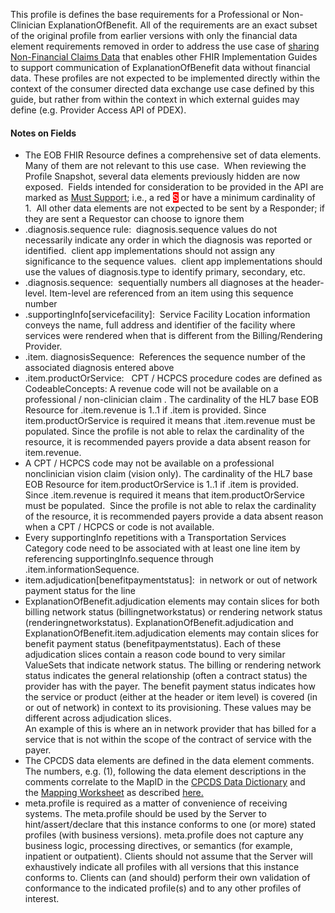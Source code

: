 <p>This profile is defines the base requirements for a Professional or Non-Clinician ExplanationOfBenefit. All of the requirements are an exact subset of the original profile from earlier versions with only the financial data element requirements removed in order to address the use case of <a href="Use_Case.html#use-case---sharing-of-non-financial-claims-data">sharing Non-Financial Claims Data</a> that enables other FHIR Implementation Guides to support communication of ExplanationOfBenefit data without financial data. These profiles are not expected to be implemented directly within the context of the consumer directed data exchange use case defined by this guide, but rather from within the context in which external guides may define (e.g. Provider Access API of PDEX).</p>

<h4>Notes on Fields</h4>
<ul>
<li>The EOB FHIR Resource defines a comprehensive set of data elements.&nbsp; Many of them are not relevant to this use case.&nbsp; When reviewing the Profile Snapshot, several data elements previously hidden are now exposed.&nbsp; Fields intended for consideration to be provided in the API are marked as <a href="Conformance_Requirements.html#must-support">Must Support</a>; i.e., a red <span style="color: #ffffff; background-color: #ff0000;">S</span> or have a minimum cardinality of 1.&nbsp; All other data elements are not expected to be sent by a Responder; if they are sent a Requestor can choose to ignore them</li>
<li>.diagnosis.sequence rule:&nbsp; diagnosis.sequence values do not necessarily indicate any order in which the diagnosis was reported or identified.&nbsp; client app implementations should not assign any significance to the sequence values.&nbsp; client app implementations should use the values of diagnosis.type to identify primary, secondary, etc.&nbsp;</li>
<li>.diagnosis.sequence: &nbsp;sequentially numbers all diagnoses at the header-level. Item-level are referenced from an item using this sequence number</li>
<li>.supportingInfo[servicefacility]:&nbsp; Service Facility Location information conveys the name, full address and identifier of the facility where services were rendered when that is different from the Billing/Rendering Provider.</li>
<li>.item.&nbsp;diagnosisSequence:&nbsp; References the sequence number of the associated diagnosis entered above</li>
<li>.item.productOrService: &nbsp; CPT / HCPCS procedure codes are defined as CodeableConcepts:  A revenue code will not be available on a professional / non-clinician claim .  The cardinality of the HL7 base EOB Resource for .item.revenue is 1..1 if .item is provided.  Since item.productOrService is required it means that .item.revenue must be populated.  Since the profile is not able to relax the cardinality of the resource, it is recommended payers provide a data absent reason for item.revenue.</li>
<li>A CPT / HCPCS code may not be available on a professional nonclinician vision claim (vision only). The cardinality of the HL7 base EOB Resource for item.productOrService is 1..1 if .item is provided.&nbsp; Since .item.revenue is required it means that item.productOrService must be populated.&nbsp; Since the profile is not able to relax the cardinality of the resource, it is recommended payers provide a data absent reason when a CPT / HCPCS or code is not available.</li>
<li>Every supportingInfo repetitions with a Transportation Services Category code need to be associated with at least one line item by referencing supportingInfo.sequence through .item.informationSequence.</li>
<li>item.adjudication[benefitpaymentstatus]:&nbsp;&nbsp;in network or out of network payment status for the line</li>
<li>ExplanationOfBenefit.adjudication elements may contain slices for both billing network status (billingnetworkstatus) or rendering network status (renderingnetworkstatus). ExplanationOfBenefit.adjudication and ExplanationOfBenefit.item.adjudication elements may contain slices for benefit payment status (benefitpaymentstatus). Each of these adjudication slices contain a reason code bound to very similar ValueSets that indicate network status. The billing or rendering network status indicates the general relationship (often a contract status) the provider has with the payer. The benefit payment status indicates how the service or product (either at the header or item level) is covered (in or out of network) in context to its provisioning. These values may be different across adjudication slices.<br/>
An example of this is where an in network provider that has billed for a service that is not within the scope of the contract of service with the payer.</li>
<li>The CPCDS data elements are defined in the data element comments.&nbsp; The numbers, e.g. (1), following the data element descriptions in the comments correlate to the MapID in the&nbsp;<a href="CPCDSDataDictionary.docx" >CPCDS Data Dictionary</a>&nbsp;and the&nbsp;<a href="CPCDStoFHIRProfilesMapping.xlsx">Mapping Worksheet</a>&nbsp;as described&nbsp;<a href="Common_Payer_Consumer_Data_Set.html">here.</a></li>
<li>meta.profile is required as a matter of convenience of receiving systems. The meta.profile should be used by the Server to hint/assert/declare that this instance conforms to one (or more) stated profiles (with business versions). meta.profile does not capture any business logic, processing directives, or semantics (for example, inpatient or outpatient). Clients should not assume that the Server will exhaustively indicate all profiles with all versions that this instance conforms to. Clients can (and should) perform their own validation of conformance to the indicated profile(s) and to any other profiles of interest.</li>
</ul>